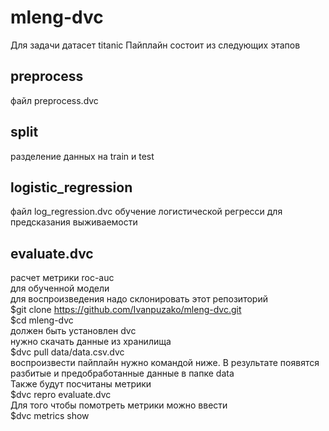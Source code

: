 # mleng-dvc

   Для задачи датасет titanic 
   Пайплайн состоит из следующих этапов
   
   ## preprocess
   файл preprocess.dvc
  ## split
  разделение данных на train и test
  ## logistic_regression
  файл log_regression.dvc
  обучение логистической регресси для предсказания выживаемости 
  ## evaluate.dvc
  расчет метрики roc-auc \
  для обученной модели   \
  для воспроизведения надо склонировать этот репозиторий \
  $git clone https://github.com/Ivanpuzako/mleng-dvc.git \
  $cd mleng-dvc \
  должен быть установлен dvc \
  нужно скачать данные из хранилища \
  $dvc pull data/data.csv.dvc \
  воспроизвести пайплайн нужно командой ниже. В результате появятся разбитые и предобработанные данные в папке data \
  Также будут посчитаны метрики \
  $dvc repro evaluate.dvc \
  Для того чтобы помотреть метрики можно ввести \
  $dvc metrics show 
   
   
   
   
   
   
   
   
   
